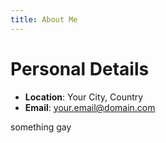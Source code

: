 ```yaml
---
title: About Me
---
```

# Personal Details
- **Location**: Your City, Country
- **Email**: your.email@domain.com

something gay